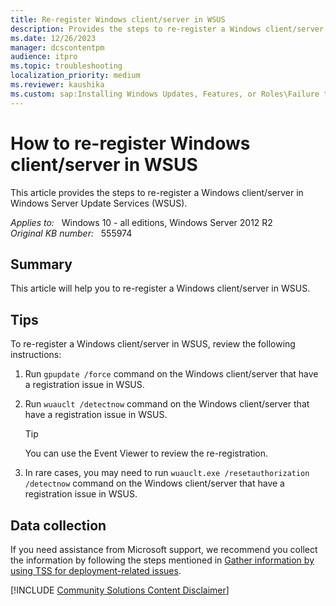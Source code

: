 ```yaml
---
title: Re-register Windows client/server in WSUS
description: Provides the steps to re-register a Windows client/server in WSUS.
ms.date: 12/26/2023
manager: dcscontentpm
audience: itpro
ms.topic: troubleshooting
localization_priority: medium
ms.reviewer: kaushika
ms.custom: sap:Installing Windows Updates, Features, or Roles\Failure to install Windows Updates, csstroubleshoot
---
```

# How to re-register Windows client/server in WSUS

This article provides the steps to re-register a Windows client/server in Windows Server Update Services (WSUS).

_Applies to:_ &nbsp; Windows 10 - all editions, Windows Server 2012 R2  
_Original KB number:_ &nbsp; 555974

## Summary

This article will help you to re-register a Windows client/server in WSUS.

## Tips

To re-register a Windows client/server in WSUS, review the following instructions:

1. Run `gpupdate /force` command on the Windows client/server that have a registration issue in WSUS.

2. Run `wuauclt /detectnow` command on the Windows client/server that have a registration issue in WSUS.

    > [!TIP]
    > You can use the Event Viewer to review the re-registration.

3. In rare cases, you may need to run `wuauclt.exe /resetauthorization /detectnow` command on the Windows client/server that have a registration issue in WSUS.

## Data collection

If you need assistance from Microsoft support, we recommend you collect the information by following the steps mentioned in [Gather information by using TSS for deployment-related issues](../../windows-client/windows-troubleshooters/gather-information-using-tss-deployment.md).

[!INCLUDE [Community Solutions Content Disclaimer](../../includes/community-solutions-content-disclaimer.md)]
